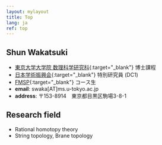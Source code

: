 ```yaml
---
layout: mylayout
title: Top
lang: ja
ref: top
---
```


## Shun Wakatsuki
- [東京大学大学院 数理科学研究科](http://www.ms.u-tokyo.ac.jp/index.html){:target="_blank"}
  博士課程
- [日本学術振興会](https://www.jsps.go.jp/english/index.html){:target="_blank"}
  特別研究員 (DC1)
- [FMSP](http://fmsp.ms.u-tokyo.ac.jp/index_e.html){:target="_blank"}
  コース生
- **email**: swaka[AT]ms.u-tokyo.ac.jp
- **address**: 〒153-8914　東京都目黒区駒場3-8-1

## Research field
- Rational homotopy theory
- String topology, Brane topology
